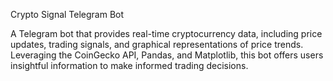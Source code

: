 Crypto Signal Telegram Bot

A Telegram bot that provides real-time cryptocurrency data, including price updates, trading signals, and graphical representations of price trends. Leveraging the CoinGecko API, Pandas, and Matplotlib, this bot offers users insightful information to make informed trading decisions.

